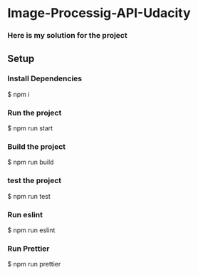 # Image-Processig-API-Udacity

### Here is my solution for the project

## Setup

### Install Dependencies

 $ npm i 

### Run the project

 $ npm run start 

### Build the project

 $ npm run build

### test the project

 $ npm run test

### Run eslint

 $ npm run eslint

### Run Prettier

 $ npm run prettier
